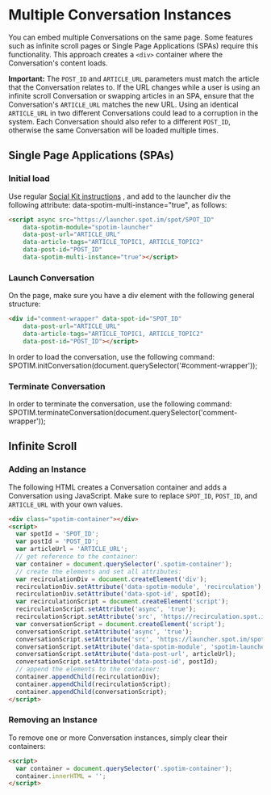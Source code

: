 # Multiple Conversation Instances

You can embed multiple Conversations on the same page. Some features such as infinite scroll pages or Single Page Applications (SPAs) require this functionality. This approach creates a `<div>` container where the Conversation's content loads.

**Important:** The `POST_ID` and `ARTICLE_URL` parameters must match the article that the Conversation relates to. If the URL changes while a user is using an infinite scroll Conversation or swapping articles in an SPA, ensure that the Conversation's `ARTICLE_URL` matches the new URL. Using an identical `ARTICLE_URL` in two different Conversations could lead to a corruption in the system. Each Conversation should also refer to a different `POST_ID`, otherwise the same Conversation will be loaded multiple times.

## Single Page Applications (SPAs)

### Initial load
Use regular [Social Kit instructions](../social-kit/README.md) , and add to the launcher div the following attribute: data-spotim-multi-instance="true", as follows:

```html
<script async src="https://launcher.spot.im/spot/SPOT_ID"
    data-spotim-module="spotim-launcher"
    data-post-url="ARTICLE_URL"
    data-article-tags="ARTICLE_TOPIC1, ARTICLE_TOPIC2"    
    data-post-id="POST_ID"
    data-spotim-multi-instance="true"></script>
```

### Launch Conversation
On the page, make sure you have a div element with the following general structure:
```html
<div id="comment-wrapper" data-spot-id="SPOT_ID"
    data-post-url="ARTICLE_URL"
    data-article-tags="ARTICLE_TOPIC1, ARTICLE_TOPIC2"    
    data-post-id="POST_ID"></script>
```
In order to load the conversation, use the following command:
SPOTIM.initConversation(document.querySelector('#comment-wrapper'));

### Terminate Conversation
In order to terminate the conversation, use the following command:
SPOTIM.terminateConversation(document.querySelector('comment-wrapper'));

## Infinite Scroll


### Adding an Instance

The following HTML creates a Conversation container and adds a Conversation using JavaScript. Make sure to replace `SPOT_ID`, `POST_ID`, and `ARTICLE_URL` with your own values.

```html
<div class="spotim-container"></div>
<script>
  var spotId = 'SPOT_ID';
  var postId = 'POST_ID';
  var articleUrl = 'ARTICLE_URL';
  // get reference to the container:
  var container = document.querySelector('.spotim-container');
  // create the elements and set all attributes:
  var recirculationDiv = document.createElement('div');
  recirculationDiv.setAttribute('data-spotim-module', 'recirculation');
  recirculationDiv.setAttribute('data-spot-id', spotId);
  var recirculationScript = document.createElement('script');
  recirculationScript.setAttribute('async', 'true');
  recirculationScript.setAttribute('src', 'https://recirculation.spot.im/spot/' + spotId);
  var conversationScript = document.createElement('script');
  conversationScript.setAttribute('async', 'true');
  conversationScript.setAttribute('src', 'https://launcher.spot.im/spot/' + spotId);
  conversationScript.setAttribute('data-spotim-module', 'spotim-launcher');
  conversationScript.setAttribute('data-post-url', articleUrl);
  conversationScript.setAttribute('data-post-id', postId);
  // append the elements to the container:
  container.appendChild(recirculationDiv);
  container.appendChild(recirculationScript);
  container.appendChild(conversationScript);
</script>
```

### Removing an Instance

To remove one or more Conversation instances, simply clear their containers:

```html
<script>
  var container = document.querySelector('.spotim-container');
  container.innerHTML = '';
</script>
```
